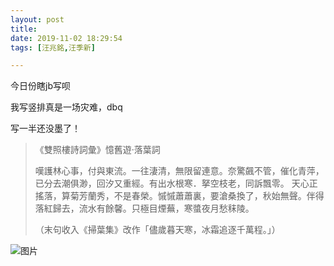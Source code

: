 ```yaml
---
layout: post
title: 
date: 2019-11-02 18:29:54
tags: [汪兆銘,汪季新]

---
```

今日份瞎jb写呗

我写竖排真是一场灾难，dbq

写一半还没墨了！

> 《雙照樓詩詞彙》憶舊遊·落葉詞
> 
> 嘆護林心事，付與東流。一往淒清，無限留連意。奈驚飆不管，催化青萍，已分去潮俱渺，回汐又重經。有出水根寒．拏空枝老，同訴飄零。 天心正搖落，算菊芳蘭秀，不是春榮。慽慽蕭蕭裏，要滄桑換了，秋始無聲。伴得落紅歸去，流水有餘馨。只極目煙蕪，寒螿夜月愁秣陵。
> 
> （末句收入《掃葉集》改作「儘歲暮天寒，冰霜追逐千萬程。」）


![图片](./img/YnZvamxBaTlBYXFreXU0cWZKVldEYThWeERmaHFJNDUyRG5lcFdFYnUvNWZrYjZkRjhieFBRPT0.jpg)
